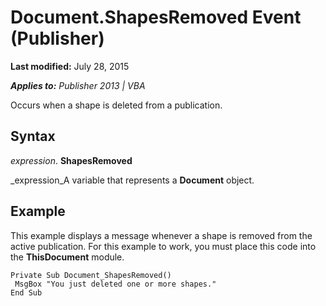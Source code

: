 
# Document.ShapesRemoved Event (Publisher)

 **Last modified:** July 28, 2015

 _**Applies to:** Publisher 2013 | VBA_

Occurs when a shape is deleted from a publication.


## Syntax

 _expression_. **ShapesRemoved**

 _expression_A variable that represents a  **Document** object.


## Example

This example displays a message whenever a shape is removed from the active publication. For this example to work, you must place this code into the  **ThisDocument** module.


```
Private Sub Document_ShapesRemoved() 
 MsgBox "You just deleted one or more shapes." 
End Sub
```

